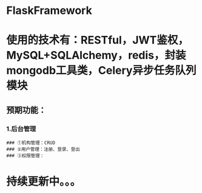 # FlaskFramework
# 使用的技术有：RESTful，JWT鉴权，MySQL+SQLAlchemy，redis，封装mongodb工具类，Celery异步任务队列模块

## 预期功能：
  ### 1.后台管理
    ### ①机构管理：CRUD
    ### ②用户管理：注册、登录、登出
    ### ③权限管理：
    
# 持续更新中。。。
